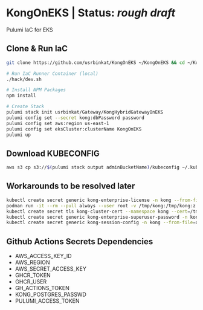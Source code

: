 # KongOnEKS | Status: *rough draft*

Pulumi IaC for EKS

## Clone & Run IaC

```sh
git clone https://github.com/usrbinkat/KongOnEKS ~/KongOnEKS && cd ~/KongOnEKS

# Run IaC Runner Container (local)
./hack/dev.sh

# Install NPM Packages
npm install

# Create Stack
pulumi stack init usrbinkat/Gateway/KongHybridGatewayOnEKS
pulumi config set --secret kong:dbPassword password
pulumi config set aws:region us-east-1
pulumi config set eksCluster:clusterName KongOnEKS
pulumi up
```

## Download KUBECONFIG

```sh
aws s3 cp s3://$(pulumi stack output adminBucketName)/kubeconfig ~/.kube/config
```

## Workarounds to be resolved later

```sh
kubectl create secret generic kong-enterprise-license -n kong --from-file=license=${HOME}/.kong-license-data/license.json
podman run -it --rm --pull always --user root -v /tmp/kong:/tmp/kong:z docker.io/kong/kong -- kong hybrid gen_cert /tmp/kong/tls.crt /tmp/kong/tls.key
kubectl create secret tls kong-cluster-cert --namespace kong --cert=/tmp/kong/tls.crt --key=/tmp/kong/tls.key
kubectl create secret generic kong-enterprise-superuser-password -n kong --from-literal=password='password'
kubectl create secret generic kong-session-config -n kong --from-file=admin_gui_session_conf=/tmp/admin_gui_session_conf --from-file=portal_session_conf=/tmp/portal_session_conf
```

## Github Actions Secrets Dependencies

  - AWS_ACCESS_KEY_ID    
  - AWS_REGION
  - AWS_SECRET_ACCESS_KEY
  - GHCR_TOKEN
  - GHCR_USER
  - GH_ACTIONS_TOKEN
  - KONG_POSTGRES_PASSWD
  - PULUMI_ACCESS_TOKEN
